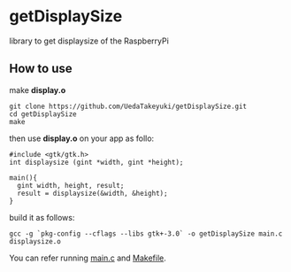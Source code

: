 # getDisplaySize
library to get displaysize of the RaspberryPi

## How to use

make **display.o**
```
git clone https://github.com/UedaTakeyuki/getDisplaySize.git
cd getDisplaySize
make
```

then use **display.o** on your app as follo:

```
#include <gtk/gtk.h>
int displaysize (gint *width, gint *height);

main(){
  gint width, height, result;
  result = displaysize(&width, &height);
}
```

build it as follows:
```
gcc -g `pkg-config --cflags --libs gtk+-3.0` -o getDisplaySize main.c displaysize.o
```

You can refer running [main.c](https://github.com/UedaTakeyuki/getDisplaySize/blob/main/main.c) and [Makefile](https://github.com/UedaTakeyuki/getDisplaySize/blob/main/Makefile).
